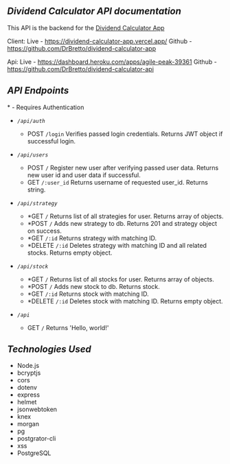 ## **_Dividend Calculator API documentation_**

This API is the backend for the [Dividend Calculator App](https://github.com/DrBretto/dividend-calculator-app)

Client: Live - https://dividend-calculator-app.vercel.app/
Github - https://github.com/DrBretto/dividend-calculator-app

Api: Live - https://dashboard.heroku.com/apps/agile-peak-39361
Github - https://github.com/DrBretto/dividend-calculator-api

## _API Endpoints_

\* - Requires Authentication

- _`/api/auth`_

  - POST `/login` Verifies passed login credentials. Returns JWT object if successful login.

- _`/api/users`_

  - POST `/` Register new user after verifying passed user data. Returns new user id and user data if successful.
  - GET `/:user_id` Returns username of requested user_id. Returns string.

- _`/api/strategy`_

  - \*GET `/` Returns list of all strategies for user. Returns array of objects.
  - \*POST `/` Adds new strategy to db. Returns 201 and strategy object on success.
  - \*GET `/:id` Returns strategy with matching ID.
  - \*DELETE `/:id` Deletes strategy with matching ID and all related stocks. Returns empty object.

- _`/api/stock`_

  - \*GET `/` Returns list of all stocks for user. Returns array of objects.
  - \*POST `/` Adds new stock to db. Returns stock.
  - \*GET `/:id` Returns stock with matching ID.
  - \*DELETE `/:id` Deletes stock with matching ID. Returns empty object.

- _`/api`_
  - GET `/` Returns 'Hello, world!'

## _Technologies Used_

- Node.js
- bcryptjs
- cors
- dotenv
- express
- helmet
- jsonwebtoken
- knex
- morgan
- pg
- postgrator-cli
- xss
- PostgreSQL
